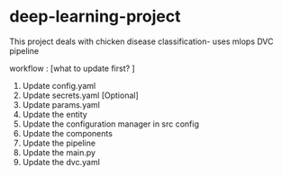 # deep-learning-project
This project deals with chicken disease classification- uses mlops DVC pipeline 

workflow : [what to update first? ]
1. Update config.yaml
2. Update secrets.yaml [Optional]
3. Update params.yaml
4. Update the entity
5. Update the configuration manager in src config
6. Update the components
7. Update the pipeline
8. Update the main.py
9. Update the dvc.yaml

